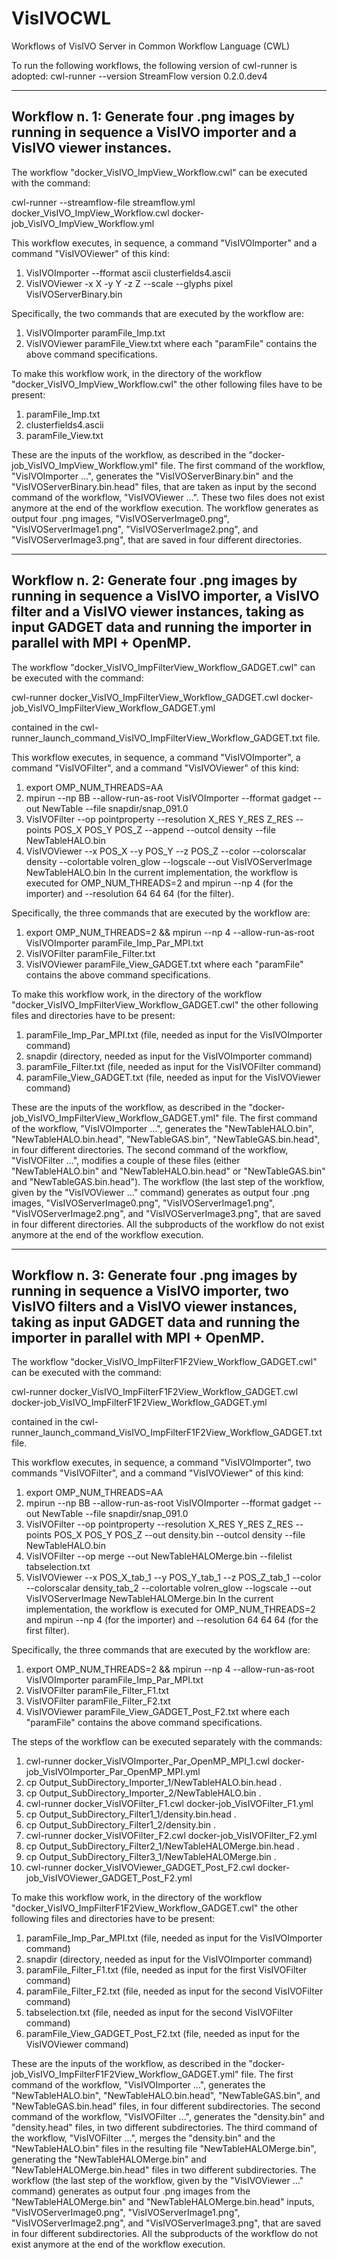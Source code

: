 # VisIVOCWL
Workflows of VisIVO Server in Common Workflow Language (CWL)

To run the following workflows, the following version of cwl-runner is adopted:
cwl-runner --version
StreamFlow version 0.2.0.dev4

------------------------
Workflow n. 1: Generate four .png images by running in sequence a VisIVO importer and a VisIVO viewer instances.
------------------------
The workflow "docker_VisIVO_ImpView_Workflow.cwl" can be executed with the command:

cwl-runner --streamflow-file streamflow.yml docker_VisIVO_ImpView_Workflow.cwl docker-job_VisIVO_ImpView_Workflow.yml


This workflow executes, in sequence, a command "VisIVOImporter" and a command "VisIVOViewer" of this kind:
1) VisIVOImporter --fformat ascii clusterfields4.ascii
2) VisIVOViewer -x X -y Y -z Z --scale --glyphs pixel VisIVOServerBinary.bin

Specifically, the two commands that are executed by the workflow are:
1) VisIVOImporter paramFile_Imp.txt  
2) VisIVOViewer paramFile_View.txt
where each "paramFile" contains the above command specifications.

To make this workflow work, in the directory of the workflow "docker_VisIVO_ImpView_Workflow.cwl" the other following files have to be present:
1) paramFile_Imp.txt
2) clusterfields4.ascii
3) paramFile_View.txt

These are the inputs of the workflow, as described in the "docker-job_VisIVO_ImpView_Workflow.yml" file.
The first command of the workflow, "VisIVOImporter ...", generates the "VisIVOServerBinary.bin" and the "VisIVOServerBinary.bin.head" files, that are taken as input by the second command of the workflow, "VisIVOViewer ...". These two files does not exist anymore at the end of the workflow execution. The workflow generates as output four .png images, "VisIVOServerImage0.png", "VisIVOServerImage1.png", "VisIVOServerImage2.png", and "VisIVOServerImage3.png", that are saved in four different directories.



------------------------
Workflow n. 2: Generate four .png images by running in sequence a VisIVO importer, a VisIVO filter and a VisIVO viewer instances, taking as input GADGET data and running the importer in parallel with MPI + OpenMP.
------------------------
The workflow "docker_VisIVO_ImpFilterView_Workflow_GADGET.cwl" can be executed with the command:

cwl-runner docker_VisIVO_ImpFilterView_Workflow_GADGET.cwl docker-job_VisIVO_ImpFilterView_Workflow_GADGET.yml

contained in the cwl-runner_launch_command_VisIVO_ImpFilterView_Workflow_GADGET.txt file.

This workflow executes, in sequence, a command "VisIVOImporter", a command "VisIVOFilter", and a command "VisIVOViewer" of this kind:
1) export OMP_NUM_THREADS=AA
2) mpirun --np BB --allow-run-as-root VisIVOImporter --fformat gadget --out NewTable --file snapdir/snap_091.0
3) VisIVOFilter --op pointproperty --resolution X_RES Y_RES Z_RES --points POS_X POS_Y POS_Z --append --outcol density --file NewTableHALO.bin
4) VisIVOViewer --x POS_X --y POS_Y --z POS_Z --color --colorscalar density --colortable volren_glow --logscale --out VisIVOServerImage NewTableHALO.bin
In the current implementation, the workflow is executed for OMP_NUM_THREADS=2 and mpirun --np 4 (for the importer) and --resolution 64 64 64 (for the filter).

Specifically, the three commands that are executed by the workflow are:
1) export OMP_NUM_THREADS=2 && mpirun --np 4 --allow-run-as-root VisIVOImporter paramFile_Imp_Par_MPI.txt
2) VisIVOFilter paramFile_Filter.txt 
3) VisIVOViewer paramFile_View_GADGET.txt
where each "paramFile" contains the above command specifications.

To make this workflow work, in the directory of the workflow "docker_VisIVO_ImpFilterView_Workflow_GADGET.cwl" the other following files and directories have to be present:
1) paramFile_Imp_Par_MPI.txt (file, needed as input for the VisIVOImporter command)
2) snapdir (directory, needed as input for the VisIVOImporter command)
3) paramFile_Filter.txt (file, needed as input for the VisIVOFilter command)
4) paramFile_View_GADGET.txt (file, needed as input for the VisIVOViewer command)

These are the inputs of the workflow, as described in the "docker-job_VisIVO_ImpFilterView_Workflow_GADGET.yml" file.
The first command of the workflow, "VisIVOImporter ...", generates the "NewTableHALO.bin", "NewTableHALO.bin.head", "NewTableGAS.bin", "NewTableGAS.bin.head", in four different directories. The second command of the workflow, "VisIVOFilter ...", modifies a couple of these files (either "NewTableHALO.bin" and "NewTableHALO.bin.head" or "NewTableGAS.bin" and "NewTableGAS.bin.head"). The workflow (the last step of the workflow, given by the "VisIVOViewer ..." command) generates as output four .png images, "VisIVOServerImage0.png", "VisIVOServerImage1.png", "VisIVOServerImage2.png", and "VisIVOServerImage3.png", that are saved in four different directories. All the subproducts of the workflow do not exist anymore at the end of the workflow execution.




------------------------
Workflow n. 3: Generate four .png images by running in sequence a VisIVO importer, two VisIVO filters and a VisIVO viewer instances, taking as input GADGET data and running the importer in parallel with MPI + OpenMP.
------------------------
The workflow "docker_VisIVO_ImpFilterF1F2View_Workflow_GADGET.cwl" can be executed with the command:

cwl-runner docker_VisIVO_ImpFilterF1F2View_Workflow_GADGET.cwl docker-job_VisIVO_ImpFilterF1F2View_Workflow_GADGET.yml

contained in the cwl-runner_launch_command_VisIVO_ImpFilterF1F2View_Workflow_GADGET.txt file.

This workflow executes, in sequence, a command "VisIVOImporter", two commands "VisIVOFilter", and a command "VisIVOViewer" of this kind:
1) export OMP_NUM_THREADS=AA
2) mpirun --np BB --allow-run-as-root VisIVOImporter --fformat gadget --out NewTable --file snapdir/snap_091.0
3) VisIVOFilter --op pointproperty --resolution X_RES Y_RES Z_RES --points POS_X POS_Y POS_Z --out density.bin --outcol density --file NewTableHALO.bin
4) VisIVOFilter --op merge --out NewTableHALOMerge.bin --filelist tabselection.txt
5) VisIVOViewer --x POS_X_tab_1 --y POS_Y_tab_1 --z POS_Z_tab_1 --color --colorscalar density_tab_2 --colortable volren_glow --logscale --out VisIVOServerImage NewTableHALOMerge.bin
In the current implementation, the workflow is executed for OMP_NUM_THREADS=2 and mpirun --np 4 (for the importer) and --resolution 64 64 64 (for the first filter).

Specifically, the three commands that are executed by the workflow are:
1) export OMP_NUM_THREADS=2 && mpirun --np 4 --allow-run-as-root VisIVOImporter paramFile_Imp_Par_MPI.txt
2) VisIVOFilter paramFile_Filter_F1.txt 
3) VisIVOFilter paramFile_Filter_F2.txt  
3) VisIVOViewer paramFile_View_GADGET_Post_F2.txt
where each "paramFile" contains the above command specifications.

The steps of the workflow can be executed separately with the commands:
1) cwl-runner docker_VisIVOImporter_Par_OpenMP_MPI_1.cwl docker-job_VisIVOImporter_Par_OpenMP_MPI.yml
2) cp Output_SubDirectory_Importer_1/NewTableHALO.bin.head .
3) cp Output_SubDirectory_Importer_2/NewTableHALO.bin .
4) cwl-runner docker_VisIVOFilter_F1.cwl docker-job_VisIVOFilter_F1.yml
5) cp Output_SubDirectory_Filter1_1/density.bin.head .
6) cp Output_SubDirectory_Filter1_2/density.bin .
7) cwl-runner docker_VisIVOFilter_F2.cwl docker-job_VisIVOFilter_F2.yml
8) cp Output_SubDirectory_Filter2_1/NewTableHALOMerge.bin.head .
9) cp Output_SubDirectory_Filter3_1/NewTableHALOMerge.bin .
10) cwl-runner docker_VisIVOViewer_GADGET_Post_F2.cwl docker-job_VisIVOViewer_GADGET_Post_F2.yml


To make this workflow work, in the directory of the workflow "docker_VisIVO_ImpFilterF1F2View_Workflow_GADGET.cwl" the other following files and directories have to be present:
1) paramFile_Imp_Par_MPI.txt (file, needed as input for the VisIVOImporter command)
2) snapdir (directory, needed as input for the VisIVOImporter command)
3) paramFile_Filter_F1.txt (file, needed as input for the first VisIVOFilter command)
4) paramFile_Filter_F2.txt (file, needed as input for the second VisIVOFilter command)
5) tabselection.txt (file, needed as input for the second VisIVOFilter command)
6) paramFile_View_GADGET_Post_F2.txt (file, needed as input for the VisIVOViewer command)

These are the inputs of the workflow, as described in the "docker-job_VisIVO_ImpFilterF1F2View_Workflow_GADGET.yml" file.
The first command of the workflow, "VisIVOImporter ...", generates the "NewTableHALO.bin", "NewTableHALO.bin.head", "NewTableGAS.bin", and "NewTableGAS.bin.head" files, in four different subdirectories. The second command of the workflow, "VisIVOFilter ...", generates the "density.bin" and "density.head" files, in two different subdirectories. The third command of the workflow, "VisIVOFilter ...", merges the "density.bin" and the "NewTableHALO.bin" files in the resulting file "NewTableHALOMerge.bin", generating the "NewTableHALOMerge.bin" and "NewTableHALOMerge.bin.head" files in two different subdirectories. The workflow (the last step of the workflow, given by the "VisIVOViewer ..." command) generates as output four .png images from the "NewTableHALOMerge.bin" and "NewTableHALOMerge.bin.head" inputs, "VisIVOServerImage0.png", "VisIVOServerImage1.png", "VisIVOServerImage2.png", and "VisIVOServerImage3.png", that are saved in four different subdirectories. All the subproducts of the workflow do not exist anymore at the end of the workflow execution.
